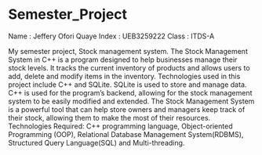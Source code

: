 # Semester_Project
Name : Jeffery Ofori Quaye
Index : UEB3259222
Class : ITDS-A

My semester project, Stock management system.
The Stock Management System in C++ is a program designed to help businesses 
manage their stock levels. It tracks the current inventory of products and allows 
users to add, delete and modify items in the inventory. Technologies used in this 
project include C++ and SQLite. SQLite is used to store and manage data. C++ is 
used for the program’s backend, allowing for the stock management system to be 
easily modified and extended. The Stock Management System is a powerful tool 
that can help store owners and managers keep track of their stock, allowing them 
to make the most of their resources.
Technologies Required: C++ programming language, Object-oriented
Programming (OOP), Relational Database Management System(RDBMS),
Structured Query Language(SQL) and Multi-threading.




